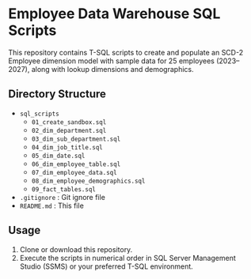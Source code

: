 # Employee Data Warehouse SQL Scripts

This repository contains T-SQL scripts to create and populate an SCD-2 Employee dimension model with sample data for 25 employees (2023–2027), along with lookup dimensions and demographics.

## Directory Structure

- `sql_scripts`
  - `01_create_sandbox.sql`
  - `02_dim_department.sql`
  - `03_dim_sub_department.sql`
  - `04_dim_job_title.sql`
  - `05_dim_date.sql`
  - `06_dim_employee_table.sql`
  - `07_dim_employee_data.sql`
  - `08_dim_employee_demographics.sql`
  - `09_fact_tables.sql`
- `.gitignore`    : Git ignore file
- `README.md`     : This file

## Usage

1. Clone or download this repository.
2. Execute the scripts in numerical order in SQL Server Management Studio (SSMS) or your preferred T-SQL environment.
